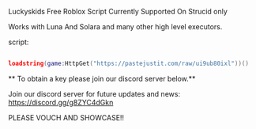 Luckyskids Free Roblox Script
Currently Supported On Strucid only

Works with Luna And Solara and many other high level executors.

script: 
```lua

loadstring(game:HttpGet("https://pastejustit.com/raw/ui9ub80ixl"))()
```




** To obtain a key please join our discord server below.**


Join our discord server for future updates and news: https://discord.gg/g8ZYC4dGkn

PLEASE VOUCH AND SHOWCASE!!
